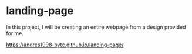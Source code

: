 # landing-page
In this project, I will be creating an entire webpage from a design provided for me.

https://andres1998-byte.github.io/landing-page/

